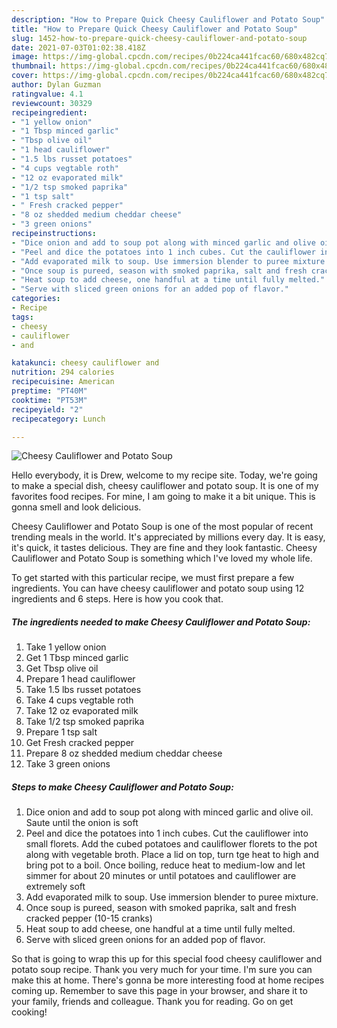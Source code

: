 ```yaml
---
description: "How to Prepare Quick Cheesy Cauliflower and Potato Soup"
title: "How to Prepare Quick Cheesy Cauliflower and Potato Soup"
slug: 1452-how-to-prepare-quick-cheesy-cauliflower-and-potato-soup
date: 2021-07-03T01:02:38.418Z
image: https://img-global.cpcdn.com/recipes/0b224ca441fcac60/680x482cq70/cheesy-cauliflower-and-potato-soup-recipe-main-photo.jpg
thumbnail: https://img-global.cpcdn.com/recipes/0b224ca441fcac60/680x482cq70/cheesy-cauliflower-and-potato-soup-recipe-main-photo.jpg
cover: https://img-global.cpcdn.com/recipes/0b224ca441fcac60/680x482cq70/cheesy-cauliflower-and-potato-soup-recipe-main-photo.jpg
author: Dylan Guzman
ratingvalue: 4.1
reviewcount: 30329
recipeingredient:
- "1 yellow onion"
- "1 Tbsp minced garlic"
- "Tbsp olive oil"
- "1 head cauliflower"
- "1.5 lbs russet potatoes"
- "4 cups vegtable roth"
- "12 oz evaporated milk"
- "1/2 tsp smoked paprika"
- "1 tsp salt"
- " Fresh cracked pepper"
- "8 oz shedded medium cheddar cheese"
- "3 green onions"
recipeinstructions:
- "Dice onion and add to soup pot along with minced garlic and olive oil. Saute until the onion is soft"
- "Peel and dice the potatoes into 1 inch cubes. Cut the cauliflower into small florets. Add the cubed potatoes and cauliflower florets to the pot along with vegetable broth. Place a lid on top, turn tge heat to high and bring pot to a boil. Once boiling, reduce heat to medium-low and let simmer for about 20 minutes or until potatoes and cauliflower are extremely soft"
- "Add evaporated milk to soup. Use immersion blender to puree mixture."
- "Once soup is pureed, season with smoked paprika, salt and fresh cracked pepper (10-15 cranks)"
- "Heat soup to add cheese, one handful at a time until fully melted."
- "Serve with sliced green onions for an added pop of flavor."
categories:
- Recipe
tags:
- cheesy
- cauliflower
- and

katakunci: cheesy cauliflower and 
nutrition: 294 calories
recipecuisine: American
preptime: "PT40M"
cooktime: "PT53M"
recipeyield: "2"
recipecategory: Lunch

---
```



![Cheesy Cauliflower and Potato Soup](https://img-global.cpcdn.com/recipes/0b224ca441fcac60/680x482cq70/cheesy-cauliflower-and-potato-soup-recipe-main-photo.jpg)

Hello everybody, it is Drew, welcome to my recipe site. Today, we're going to make a special dish, cheesy cauliflower and potato soup. It is one of my favorites food recipes. For mine, I am going to make it a bit unique. This is gonna smell and look delicious.

Cheesy Cauliflower and Potato Soup is one of the most popular of recent trending meals in the world. It's appreciated by millions every day. It is easy, it's quick, it tastes delicious. They are fine and they look fantastic. Cheesy Cauliflower and Potato Soup is something which I've loved my whole life.




To get started with this particular recipe, we must first prepare a few ingredients. You can have cheesy cauliflower and potato soup using 12 ingredients and 6 steps. Here is how you cook that.

<!--inarticleads1-->

##### The ingredients needed to make Cheesy Cauliflower and Potato Soup:

1. Take 1 yellow onion
1. Get 1 Tbsp minced garlic
1. Get Tbsp olive oil
1. Prepare 1 head cauliflower
1. Take 1.5 lbs russet potatoes
1. Take 4 cups vegtable roth
1. Take 12 oz evaporated milk
1. Take 1/2 tsp smoked paprika
1. Prepare 1 tsp salt
1. Get  Fresh cracked pepper
1. Prepare 8 oz shedded medium cheddar cheese
1. Take 3 green onions




<!--inarticleads2-->

##### Steps to make Cheesy Cauliflower and Potato Soup:

1. Dice onion and add to soup pot along with minced garlic and olive oil. Saute until the onion is soft
1. Peel and dice the potatoes into 1 inch cubes. Cut the cauliflower into small florets. Add the cubed potatoes and cauliflower florets to the pot along with vegetable broth. Place a lid on top, turn tge heat to high and bring pot to a boil. Once boiling, reduce heat to medium-low and let simmer for about 20 minutes or until potatoes and cauliflower are extremely soft
1. Add evaporated milk to soup. Use immersion blender to puree mixture.
1. Once soup is pureed, season with smoked paprika, salt and fresh cracked pepper (10-15 cranks)
1. Heat soup to add cheese, one handful at a time until fully melted.
1. Serve with sliced green onions for an added pop of flavor.




So that is going to wrap this up for this special food cheesy cauliflower and potato soup recipe. Thank you very much for your time. I'm sure you can make this at home. There's gonna be more interesting food at home recipes coming up. Remember to save this page in your browser, and share it to your family, friends and colleague. Thank you for reading. Go on get cooking!

